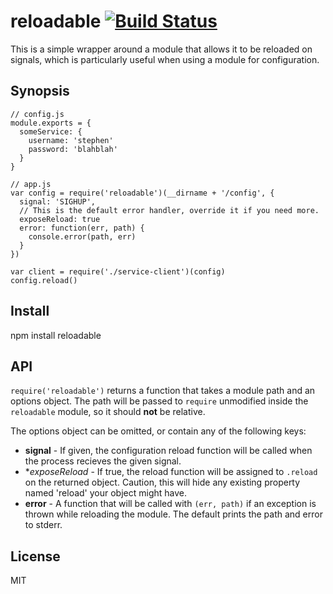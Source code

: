 # reloadable [![Build Status](https://secure.travis-ci.org/BetSmartMedia/node-reloadable.png?branch=master)](http://travis-ci.org/BetSmartMedia/node-reloadable)

This is a simple wrapper around a module that allows it to be reloaded on
signals, which is particularly useful when using a module for configuration.

## Synopsis

    // config.js
    module.exports = {
      someService: {
        username: 'stephen'
        password: 'blahblah'
      }
    }

    // app.js
    var config = require('reloadable')(__dirname + '/config', {
      signal: 'SIGHUP',
      // This is the default error handler, override it if you need more.
      exposeReload: true
      error: function(err, path) {
        console.error(path, err)
      }
    })

    var client = require('./service-client')(config)
    config.reload()

## Install

  npm install reloadable

## API

`require('reloadable')` returns a function that takes a module path and an
options object. The path will be passed to `require` unmodified inside the
`reloadable` module, so it should **not** be relative.

The options object can be omitted, or contain any of the following keys:

* **signal** - If given, the configuration reload function will be called
  when the process recieves the given signal.
* **exposeReload* - If true, the reload function will be assigned to `.reload`
  on the returned object. Caution, this will hide any existing property named 'reload'
  your object might have.
* **error** - A function that will be called with `(err, path)` if an
  exception is thrown while reloading the module. The default prints the path
  and error to stderr.

## License

MIT
